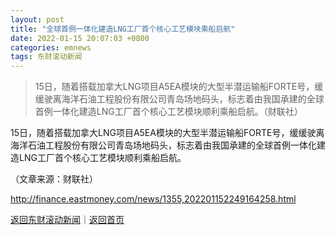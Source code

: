 ```yaml
---
layout: post
title: "全球首例一体化建造LNG工厂首个核心工艺模块乘船启航"
date: 2022-01-15 20:07:03 +0800
categories: emnews
tags: 东财滚动新闻
---
```

> 15日，随着搭载加拿大LNG项目A5EA模块的大型半潜运输船FORTE号，缓缓驶离海洋石油工程股份有限公司青岛场地码头，标志着由我国承建的全球首例一体化建造LNG工厂首个核心工艺模块顺利乘船启航。（财联社）

<p>15日，随着搭载加拿大LNG项目A5EA模块的大型半潜运输船FORTE号，缓缓驶离海洋石油工程股份有限公司青岛场地码头，标志着由我国承建的全球首例一体化建造LNG工厂首个核心工艺模块顺利乘船启航。</p><p class="em_media">（文章来源：财联社）</p>

<http://finance.eastmoney.com/news/1355,202201152249164258.html>

[返回东财滚动新闻](//finews.withounder.com/emnews/)｜[返回首页](//finews.withounder.com/)